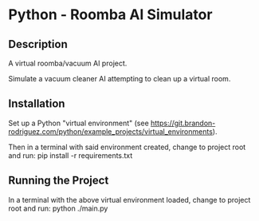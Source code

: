 
# Python - Roomba AI Simulator


## Description
A virtual roomba/vacuum AI project.

Simulate a vacuum cleaner AI attempting to clean up a virtual room.


## Installation
Set up a Python "virtual environment" (see
https://git.brandon-rodriguez.com/python/example_projects/virtual_environments).

Then in a terminal with said environment created, change to project root and run:
    pip install -r requirements.txt


## Running the Project
In a terminal with the above virtual environment loaded, change to project root and run:
    python ./main.py
